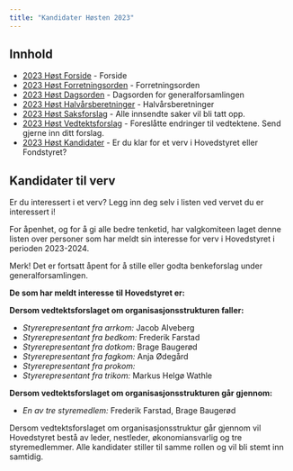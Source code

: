 ```yaml
---
title: "Kandidater Høsten 2023"
---
```


## Innhold  
* [2023 Høst Forside](/wiki/online/generalforsamlingen/genfors2023h)   - Forside
* [2023 Høst Forretningsorden](/wiki/online/generalforsamlingen/genfors2023h/forretningsorden) - Forretningsorden
* [2023 Høst Dagsorden](/wiki/online/generalforsamlingen/genfors2023h/dagsorden) - Dagsorden for generalforsamlingen
* [2023 Høst Halvårsberetninger](/wiki/online/generalforsamlingen/genfors2023h/aarsberetninger) - Halvårsberetninger
* [2023 Høst Saksforslag](/wiki/online/generalforsamlingen/genfors2023h/saksforslag) - Alle innsendte saker vil bli tatt opp.
* [2023 Høst Vedtektsforslag](/wiki/online/generalforsamlingen/genfors2023h/vedtekstforslag) - Foreslåtte endringer til vedtektene. Send gjerne inn ditt forslag.
* [2023 Høst Kandidater](/wiki/online/generalforsamlingen/genfors2023h/valg) - Er du klar for et verv i Hovedstyret eller Fondstyret?


## Kandidater til verv  
Er du interessert i et verv? Legg inn deg selv i listen ved vervet du er interessert i!

For åpenhet, og for å gi alle bedre tenketid, har valgkomiteen laget denne listen over personer som har meldt sin interesse for verv i Hovedstyret i perioden 2023-2024. 

Merk! Det er fortsatt åpent for å stille eller godta benkeforslag under generalforsamlingen.  

**De som har meldt interesse til Hovedstyret er:**

**Dersom vedtektsforslaget om organisasjonsstrukturen faller:**

* *Styrerepresentant fra arrkom:* Jacob Alveberg
* *Styrerepresentant fra bedkom:* Frederik Farstad  
* *Styrerepresentant fra dotkom:* Brage Baugerød 
* *Styrerepresentant fra fagkom:* Anja Ødegård 
* *Styrerepresentant fra prokom:*  
* *Styrerepresentant fra trikom:* Markus Helgø Wathle

**Dersom vedtektsforslaget om organisasjonsstrukturen går gjennom:**

* *En av tre styremedlem:* Frederik Farstad, Brage Baugerød 

Dersom vedtektsforslaget om organisasjonsstruktur går gjennom vil Hovedstyret bestå av leder, nestleder, økonomiansvarlig og tre styremedlemmer. Alle kandidater stiller til samme rollen og vil bli stemt inn samtidig.